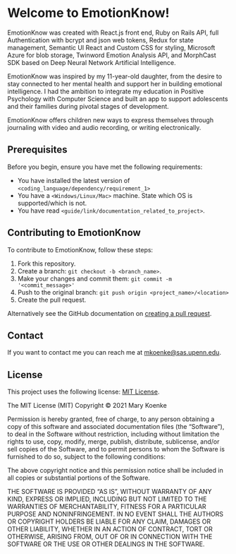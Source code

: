 # Welcome to EmotionKnow!

EmotionKnow was created with React.js front end, Ruby on Rails API, full Authentication with bcrypt and json web tokens, Redux for state management, Semantic UI React and Custom CSS for styling, Microsoft Azure for blob storage, Twinword Emotion Analysis API, and MorphCast SDK based on Deep Neural Network Artificial Intelligence.

EmotionKnow was inspired by my 11-year-old daughter, from the desire to stay connected to her mental health and support her in building emotional intelligence. I had the ambition to integrate my education in Positive Psychology with Computer Science and built an app to support adolescents and their families during pivotal stages of development.

EmotionKnow offers children new ways to express themselves through journaling with video and audio recording, or writing electronically.

## Prerequisites

Before you begin, ensure you have met the following requirements:

<!--- These are just example requirements. Add, duplicate or remove as required --->

- You have installed the latest version of `<coding_language/dependency/requirement_1>`
- You have a `<Windows/Linux/Mac>` machine. State which OS is supported/which is not.
- You have read `<guide/link/documentation_related_to_project>`.

<!-- ## Installing EmotionKnow

To install EmotionKnow, follow these steps:

Linux and macOS:

```
<install_command>
```

Windows:

```
<install_command>
```

## Using <project_name>

To use <project_name>, follow these steps:

```
<usage_example>
```

Add run commands and examples you think users will find useful. Provide an options reference for bonus points! -->

## Contributing to EmotionKnow

<!--- If your README is long or you have some specific process or steps you want contributors to follow, consider creating a separate CONTRIBUTING.md file--->

To contribute to EmotionKnow, follow these steps:

1. Fork this repository.
2. Create a branch: `git checkout -b <branch_name>`.
3. Make your changes and commit them: `git commit -m '<commit_message>'`
4. Push to the original branch: `git push origin <project_name>/<location>`
5. Create the pull request.

Alternatively see the GitHub documentation on [creating a pull request](https://help.github.com/en/github/collaborating-with-issues-and-pull-requests/creating-a-pull-request).

## Contact

If you want to contact me you can reach me at mkoenke@sas.upenn.edu.

## License

<!--- If you're not sure which open license to use see https://choosealicense.com/--->

This project uses the following license: [MIT License](https://mit-license.org/).

The MIT License (MIT)
Copyright © 2021 Mary Koenke

Permission is hereby granted, free of charge, to any person obtaining a copy of this software and associated documentation files (the “Software”), to deal in the Software without restriction, including without limitation the rights to use, copy, modify, merge, publish, distribute, sublicense, and/or sell copies of the Software, and to permit persons to whom the Software is furnished to do so, subject to the following conditions:

The above copyright notice and this permission notice shall be included in all copies or substantial portions of the Software.

THE SOFTWARE IS PROVIDED “AS IS”, WITHOUT WARRANTY OF ANY KIND, EXPRESS OR IMPLIED, INCLUDING BUT NOT LIMITED TO THE WARRANTIES OF MERCHANTABILITY, FITNESS FOR A PARTICULAR PURPOSE AND NONINFRINGEMENT. IN NO EVENT SHALL THE AUTHORS OR COPYRIGHT HOLDERS BE LIABLE FOR ANY CLAIM, DAMAGES OR OTHER LIABILITY, WHETHER IN AN ACTION OF CONTRACT, TORT OR OTHERWISE, ARISING FROM, OUT OF OR IN CONNECTION WITH THE SOFTWARE OR THE USE OR OTHER DEALINGS IN THE SOFTWARE.

